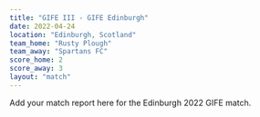 ```yaml
---
title: "GIFE III - GIFE Edinburgh"
date: 2022-04-24
location: "Edinburgh, Scotland"
team_home: "Rusty Plough"
team_away: "Spartans FC"
score_home: 2
score_away: 3
layout: "match"
---
```


Add your match report here for the Edinburgh 2022 GIFE match.
